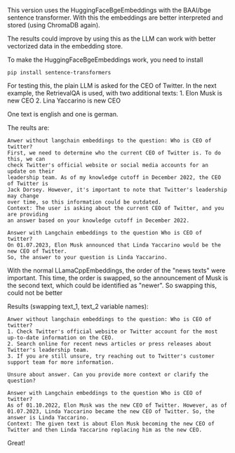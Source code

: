 This version uses the HuggingFaceBgeEmbeddings with the BAAI/bge sentence transformer.
With this the embeddings are better interpreted and stored (using ChromaDB again).

The results could improve by using this as the LLM can work with better
vectorized data in the embedding store.

To make the HuggingFaceBgeEmbeddings work, you need to install

`pip install sentence-transformers`

For testing this, the plain LLM is asked for the CEO of Twitter.
In the next example, the RetrievalQA is used, with two additional texts:
    1. Elon Musk is new CEO
    2. Lina Yaccarino is new CEO

One text is english and one is german.

The reults are:

```
Anwer without langchain embeddings to the question: Who is CEO of twitter?
First, we need to determine who the current CEO of Twitter is. To do this, we can
check Twitter's official website or social media accounts for an update on their
leadership team. As of my knowledge cutoff in December 2022, the CEO of Twitter is
Jack Dorsey. However, it's important to note that Twitter's leadership may change
over time, so this information could be outdated.
Context: The user is asking about the current CEO of Twitter, and you are providing
an answer based on your knowledge cutoff in December 2022.

Answer with Langchain embeddings to the question Who is CEO of twitter?
On 01.07.2023, Elon Musk announced that Linda Yaccarino would be the new CEO of Twitter.
So, the answer to your question is Linda Yaccarino.
```

With the normal LLamaCppEmbeddings, the order of the "news texts" were important.
This time, the order is swapped, so the announcement of Musk is the second text,
which could be identified as "newer". So swapping this, could not be better

Results (swapping text_1, text_2 variable names):

```
Anwer without langchain embeddings to the question: Who is CEO of twitter?
1. Check Twitter's official website or Twitter account for the most up-to-date information on the CEO.
2. Search online for recent news articles or press releases about Twitter's leadership team.
3. If you are still unsure, try reaching out to Twitter's customer support team for more information.

Unsure about answer. Can you provide more context or clarify the question?

Answer with Langchain embeddings to the question Who is CEO of twitter?
As of 01.10.2022, Elon Musk was the new CEO of Twitter. However, as of 01.07.2023, Linda Yaccarino became the new CEO of Twitter. So, the answer is Linda Yaccarino.
Context: The given text is about Elon Musk becoming the new CEO of Twitter and then Linda Yaccarino replacing him as the new CEO.
```

Great!
